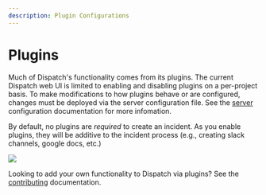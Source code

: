 ```yaml
---
description: Plugin Configurations
---
```


# Plugins

Much of Dispatch's functionality comes from its plugins. The current Dispatch web UI is limited to enabling and disabling plugins on a per-project basis. To make modifications to how plugins behave or are configured, changes must be deployed via the server configuration file. See the [server](../../server.md) configuration documentation for more infomation.

By default, no plugins are _required_ to create an incident. As you enable plugins, they will be additive to the incident process (e.g., creating slack channels, google docs, etc.)

![](../../.gitbook/assets/admin-ui-incident-plugins.png)

Looking to add your own functionality to Dispatch via plugins? See the [contributing](../../../../contributing/plugins/README.md) documentation.

